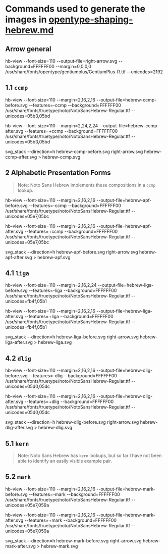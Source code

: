 # Commands used to generate the images in [opentype-shaping-hebrew.md](../../opentype-shaping-hebrew.md)

## Arrow general

hb-view --font-size=110 --output-file=right-arrow.svg --background=FFFFFF00 --margin=0,0,0,0 /usr/share/fonts/opentype/gentiumplus/GentiumPlus-R.ttf --unicodes=2192

## 1.1 `ccmp`

hb-view --font-size=110 --margin=2,16,2,16 --output-file=hebrew-ccmp-before.svg --features=-ccmp --background=FFFFFF00 /usr/share/fonts/truetype/noto/NotoSansHebrew-Regular.ttf --unicodes=05b3,05bd

hb-view --font-size=110 --margin=2,24,2,24 --output-file=hebrew-ccmp-after.svg --features=+ccmp --background=FFFFFF00 /usr/share/fonts/truetype/noto/NotoSansHebrew-Regular.ttf --unicodes=05b3,05bd

svg_stack --direction=h hebrew-ccmp-before.svg right-arrow.svg hebrew-ccmp-after.svg > hebrew-ccmp.svg


## 2 Alphabetic Presentation Forms

> Note: Noto Sans Hebrew implements these compositions in a `ccmp` lookup.

hb-view --font-size=110 --margin=2,16,2,16 --output-file=hebrew-apf-before.svg --features=-ccmp --background=FFFFFF00 /usr/share/fonts/truetype/noto/NotoSansHebrew-Regular.ttf --unicodes=05e7,05bc

hb-view --font-size=110 --margin=2,16,2,16 --output-file=hebrew-apf-after.svg --features=+ccmp --background=FFFFFF00 /usr/share/fonts/truetype/noto/NotoSansHebrew-Regular.ttf --unicodes=05e7,05bc

svg_stack --direction=h hebrew-apf-before.svg right-arrow.svg hebrew-apf-after.svg > hebrew-apf.svg


## 4.1 `liga`

hb-view --font-size=110 --margin=2,16,2,24 --output-file=hebrew-liga-before.svg --features=-liga --background=FFFFFF00 /usr/share/fonts/truetype/noto/NotoSansHebrew-Regular.ttf --unicodes=fb4f,05b1

hb-view --font-size=110 --margin=2,16,2,16 --output-file=hebrew-liga-after.svg --features=+liga --background=FFFFFF00 /usr/share/fonts/truetype/noto/NotoSansHebrew-Regular.ttf --unicodes=fb4f,05b1

svg_stack --direction=h hebrew-liga-before.svg right-arrow.svg hebrew-liga-after.svg > hebrew-liga.svg


## 4.2 `dlig`

hb-view --font-size=110 --margin=2,16,2,16 --output-file=hebrew-dlig-before.svg --features=-dlig --background=FFFFFF00 /usr/share/fonts/truetype/noto/NotoSansHebrew-Regular.ttf --unicodes=05d0,05dc

hb-view --font-size=110 --margin=2,16,2,16 --output-file=hebrew-dlig-after.svg --features=+dlig --background=FFFFFF00 /usr/share/fonts/truetype/noto/NotoSansHebrew-Regular.ttf --unicodes=05d0,05dc

svg_stack --direction=h hebrew-dlig-before.svg right-arrow.svg hebrew-dlig-after.svg > hebrew-dlig.svg


## 5.1 `kern`

> Note: Noto Sans Hebrew has `kern` lookups, but so far I have not
> been able to identify an easily visible example pair.


## 5.2 `mark`

hb-view --font-size=110 --margin=2,16,2,16 --output-file=hebrew-mark-before.svg --features=-mark --background=FFFFFF00 /usr/share/fonts/truetype/noto/NotoSansHebrew-Regular.ttf --unicodes=05e7,059a

hb-view --font-size=110 --margin=2,16,2,16 --output-file=hebrew-mark-after.svg --features=+mark --background=FFFFFF00 /usr/share/fonts/truetype/noto/NotoSansHebrew-Regular.ttf --unicodes=05e7,059a

svg_stack --direction=h hebrew-mark-before.svg right-arrow.svg hebrew-mark-after.svg > hebrew-mark.svg









































